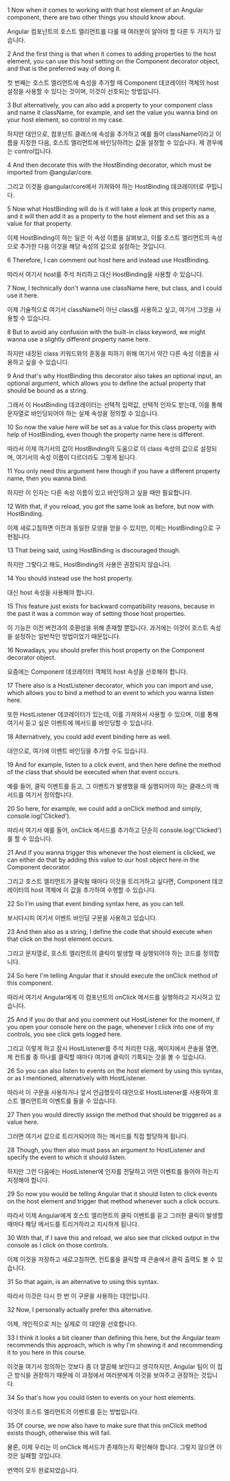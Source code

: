 1
Now when it comes to working
with that host element of an Angular component,
there are two other things
you should know about.

Angular 컴포넌트의
호스트 엘리먼트를 다룰 때
여러분이 알아야 할
다른 두 가지가 있습니다.

2
And the first thing is
that when it comes to adding properties to the host element,
you can use this host setting
on the Component decorator object,
and that is the preferred way of doing it.

첫 번째는
호스트 엘리먼트에 속성을 추가할 때
Component 데코레이터 객체의
host 설정을 사용할 수 있다는 것이며,
이것이 선호되는 방법입니다.

3
But alternatively,
you can also add a property to your component class
and name it className, for example,
and set the value you wanna bind on your host element,
so control in my case.

하지만 대안으로,
컴포넌트 클래스에 속성을 추가하고
예를 들어 className이라고 이름을 지정한 다음,
호스트 엘리먼트에 바인딩하려는 값을 설정할 수 있습니다.
제 경우에는 control입니다.

4
And then decorate this with the HostBinding decorator,
which must be imported from @angular/core.

그리고 이것을 @angular/core에서
가져와야 하는 HostBinding 데코레이터로 꾸밉니다.

5
Now what HostBinding will do is
it will take a look at this property name,
and it will then add it as a property
to the host element
and set this as a value for that property.

이제 HostBinding이 하는 일은
이 속성 이름을 살펴보고,
이를 호스트 엘리먼트의 속성으로 추가한 다음
이것을 해당 속성의 값으로 설정하는 것입니다.

6
Therefore, I can comment out host here
and instead use HostBinding.

따라서 여기서 host를 주석 처리하고
대신 HostBinding을 사용할 수 있습니다.

7
Now, I technically don't wanna use className here,
but class,
and I could use it here.

이제 기술적으로 여기서 className이 아닌
class를 사용하고 싶고,
여기서 그것을 사용할 수 있습니다.

8
But to avoid any confusion with the built-in class keyword,
we might wanna use a slightly different property name here.

하지만 내장된 class 키워드와의 혼동을 피하기 위해
여기서 약간 다른 속성 이름을 사용하고 싶을 수 있습니다.

9
And that's why HostBinding this decorator also
takes an optional input, an optional argument,
which allows you to define the actual property
that should be bound as a string.

그래서 이 HostBinding 데코레이터는
선택적 입력값, 선택적 인자도 받는데,
이를 통해 문자열로 바인딩되어야 하는
실제 속성을 정의할 수 있습니다.

10
So now the value here will be set as a value
for this class property with help of HostBinding,
even though the property name here is different.

따라서 이제 여기서의 값이
HostBinding의 도움으로 이 class 속성의 값으로 설정되며,
여기서의 속성 이름이 다르더라도 그렇게 됩니다.

11
You only need this argument here though
if you have a different property name, then you wanna bind.

하지만 이 인자는
다른 속성 이름이 있고 바인딩하고 싶을 때만 필요합니다.

12
With that, if you reload, you got the same look as before,
but now with HostBinding.

이제 새로고침하면 이전과 동일한 모양을 얻을 수 있지만,
이제는 HostBinding으로 구현됩니다.

13
That being said, using HostBinding is discouraged though.

하지만 그렇다고 해도, HostBinding의 사용은 권장되지 않습니다.

14
You should instead use the host property.

대신 host 속성을 사용해야 합니다.

15
This feature just exists for backward compatibility reasons,
because in the past it was a common way
of setting those host properties.

이 기능은 이전 버전과의 호환성을 위해 존재할 뿐입니다.
과거에는 이것이 호스트 속성을 설정하는
일반적인 방법이었기 때문입니다.

16
Nowadays, you should prefer this host property
on the Component decorator object.

요즘에는 Component 데코레이터 객체의
host 속성을 선호해야 합니다.

17
There also is a HostListener decorator,
which you can import and use,
which allows you to bind a method
to an event to which you wanna listen here.

또한 HostListener 데코레이터가 있는데,
이를 가져와서 사용할 수 있으며,
이를 통해 여기서 듣고 싶은 이벤트에
메서드를 바인딩할 수 있습니다.

18
Alternatively, you could add event binding here as well.

대안으로, 여기에 이벤트 바인딩을 추가할 수도 있습니다.

19
And for example, listen to a click event,
and then here define the method
of the class that should be executed when that event occurs.

예를 들어, 클릭 이벤트를 듣고,
그 이벤트가 발생했을 때 실행되어야 하는
클래스의 메서드를 여기서 정의합니다.

20
So here, for example, we could add a onClick method
and simply, console.log('Clicked').

따라서 여기서 예를 들어, onClick 메서드를 추가하고
단순히 console.log('Clicked')를 할 수 있습니다.

21
And if you wanna trigger this
whenever the host element is clicked, we can either do that
by adding this value
to our host object here in the Component decorator.

그리고 호스트 엘리먼트가 클릭될 때마다
이것을 트리거하고 싶다면,
Component 데코레이터의 host 객체에
이 값을 추가하여 수행할 수 있습니다.

22
So I'm using that event binding syntax here,
as you can tell.

보시다시피 여기서
이벤트 바인딩 구문을 사용하고 있습니다.

23
And then also as a string,
I define the code that should execute
when that click on the host element occurs.

그리고 문자열로,
호스트 엘리먼트의 클릭이 발생할 때
실행되어야 하는 코드를 정의합니다.

24
So here I'm telling Angular
that it should execute the onClick method of this component.

따라서 여기서 Angular에게
이 컴포넌트의 onClick 메서드를 실행하라고 지시하고 있습니다.

25
And if you do that
and you comment out HostListener for the moment,
if you open your console here on the page,
whenever I click into one of my controls,
you see click gets logged here.

그리고 이렇게 하고
잠시 HostListener를 주석 처리한 다음,
페이지에서 콘솔을 열면,
제 컨트롤 중 하나를 클릭할 때마다
여기에 클릭이 기록되는 것을 볼 수 있습니다.

26
So you can also listen to events on the host element
by using this syntax,
or as I mentioned, alternatively with HostListener.

따라서 이 구문을 사용하거나
앞서 언급했듯이 대안으로 HostListener를 사용하여
호스트 엘리먼트의 이벤트를 들을 수 있습니다.

27
Then you would directly assign the method
that should be triggered as a value here.

그러면 여기서 값으로 트리거되어야 하는
메서드를 직접 할당하게 됩니다.

28
Though, you then also must pass an argument to HostListener
and specify the event to which it should listen.

하지만 그런 다음에는 HostListener에 인자를 전달하고
어떤 이벤트를 들어야 하는지 지정해야 합니다.

29
So now you would be telling Angular
that it should listen to click events on the host element
and trigger that method whenever such a click occurs.

따라서 이제 Angular에게
호스트 엘리먼트의 클릭 이벤트를 듣고
그러한 클릭이 발생할 때마다 해당 메서드를 트리거하라고 지시하게 됩니다.

30
With that, if I save this and reload, we also see
that clicked output in the console
as I click on those controls.

이제 이것을 저장하고 새로고침하면,
컨트롤을 클릭할 때
콘솔에서 클릭 출력도 볼 수 있습니다.

31
So that again, is an alternative to using this syntax.

따라서 이것은 다시 한 번 이 구문을 사용하는 대안입니다.

32
Now, I personally actually prefer this alternative.

이제, 개인적으로 저는 실제로 이 대안을 선호합니다.

33
I think it looks a bit cleaner than defining this here,
but the Angular team recommends this approach,
which is why I'm showing it
and recommending it to you here in this course.

이것을 여기서 정의하는 것보다 좀 더 깔끔해 보인다고 생각하지만,
Angular 팀이 이 접근 방식을 권장하기 때문에
이 과정에서 여러분에게 이것을 보여주고
권장하는 것입니다.

34
So that's how you could listen
to events on your host elements.

이것이 호스트 엘리먼트의 이벤트를
듣는 방법입니다.

35
Of course, we now also have to make sure
that this onClick method exists though,
otherwise this will fail.

물론, 이제 우리는
이 onClick 메서드가 존재하는지 확인해야 합니다.
그렇지 않으면 이것은 실패할 것입니다.

번역이 모두 완료되었습니다.
